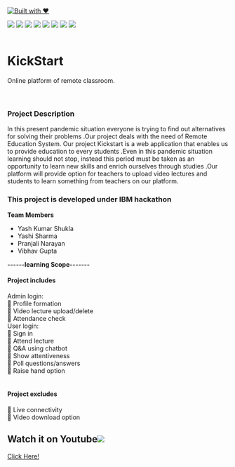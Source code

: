 
[![Built with ❤](https://forthebadge.com/images/badges/built-with-love.svg)](https://forthebadge.com/#)
<div><img src="https://img.icons8.com/ios/50/000000/js.png"/>
<img src="https://img.icons8.com/ios/50/000000/css-filetype.png"/>
<img src="https://img.icons8.com/ios/50/000000/php.png"/>
<img src="https://img.icons8.com/ios/50/000000/jquery.png"/>
<img src="https://img.icons8.com/ios/50/000000/mysql-logo.png"/>
<img src="https://img.icons8.com/ios/50/000000/json.png"/>
<img src="https://img.icons8.com/ios/50/000000/programming.png"/>
<img src="https://img.icons8.com/color/48/000000/bootstrap.png"/>
</div>
<br>

# KickStart

Online platform of remote classroom.
<p style="padding:10px;margin:10px;text-style:justify;">
  <h3>Project Description</h3>
In this present pandemic situation everyone is trying to find out alternatives for solving their problems .Our project deals with the need of Remote Education System.
Our project Kickstart is a web application that enables us to provide education to every students .Even in this pandemic situation learning should not stop, instead this period must be taken as an opportunity to learn new skills and enrich ourselves through studies .Our platform will provide option for teachers to upload video lectures and students to learn something from teachers on our platform.   
</p>
<p>
<h3>This project is developed under IBM hackathon</h3>
<p>
	<b>Team Members</b>
	<ul>
		<li>Yash Kumar Shukla</li>
		<li>Yashi Sharma</li>
		<li>Pranjali Narayan </li>
		<li>Vibhav Gupta</li>
	</ul>
</p>

<b>------learning Scope-------</b>

<h4>Project includes</h4>	
	 Admin login:<br>
	Profile formation<br>
	Video lecture upload/delete<br>
	Attendance check<br>
	 User login:<br>
	Sign in<br>
	Attend lecture<br>
	Q&A using chatbot<br>
	Show attentiveness <br>
	Poll questions/answers<br>
	Raise hand option<br>
<br>
<h4>Project excludes</h4>	
	Live connectivity<br>
	Video download option<br>

</p>
<h2> Watch it on Youtube<img src="https://img.icons8.com/cotton/30/000000/like--v1.png"/></h2>

<a href="https://www.youtube.com/watch?v=bmVCnvK2AKY" target="_blank"> Click  Here!</a>

